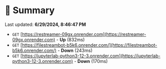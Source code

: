 # 📖 Summary
Last updated: **6/29/2024, 8:46:47 PM**

- `GET` [https://restreamer-09gx.onrender.com](https://restreamer-09gx.onrender.com) - **Up** (832ms)
- `GET` [https://filestreambot-b5k6.onrender.com/](https://filestreambot-b5k6.onrender.com/) - **Down** (243ms)
- `GET` [https://jupyterlab-python3-12-3.onrender.com](https://jupyterlab-python3-12-3.onrender.com) - **Down** (170ms)
